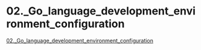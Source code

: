 # 02._Go_language_development_environment_configuration
[02._Go_language_development_environment_configuration](https://aiwithcloud.com/?p=1805)